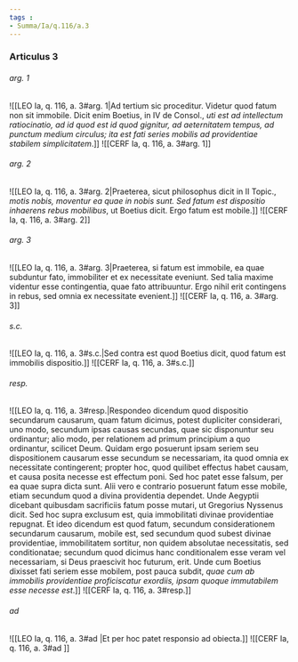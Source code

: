 ```yaml
---
tags : 
- Summa/Ia/q.116/a.3
---
```


### Articulus 3

###### arg. 1
![[LEO Ia, q. 116, a. 3#arg. 1|Ad tertium sic proceditur. Videtur quod fatum non sit immobile. Dicit enim Boetius, in IV de Consol., *uti est ad intellectum ratiocinatio, ad id quod est id quod gignitur, ad aeternitatem tempus, ad punctum medium circulus; ita est fati series mobilis ad providentiae stabilem simplicitatem*.]]
![[CERF Ia, q. 116, a. 3#arg. 1]]

###### arg. 2
![[LEO Ia, q. 116, a. 3#arg. 2|Praeterea, sicut philosophus dicit in II Topic., *motis nobis, moventur ea quae in nobis sunt. Sed fatum est dispositio inhaerens rebus mobilibus*, ut Boetius dicit. Ergo fatum est mobile.]]
![[CERF Ia, q. 116, a. 3#arg. 2]]

###### arg. 3
![[LEO Ia, q. 116, a. 3#arg. 3|Praeterea, si fatum est immobile, ea quae subduntur fato, immobiliter et ex necessitate eveniunt. Sed talia maxime videntur esse contingentia, quae fato attribuuntur. Ergo nihil erit contingens in rebus, sed omnia ex necessitate evenient.]]
![[CERF Ia, q. 116, a. 3#arg. 3]]

###### s.c.
![[LEO Ia, q. 116, a. 3#s.c.|Sed contra est quod Boetius dicit, quod fatum est immobilis dispositio.]]
![[CERF Ia, q. 116, a. 3#s.c.]]

###### resp.
![[LEO Ia, q. 116, a. 3#resp.|Respondeo dicendum quod dispositio secundarum causarum, quam fatum dicimus, potest dupliciter considerari, uno modo, secundum ipsas causas secundas, quae sic disponuntur seu ordinantur; alio modo, per relationem ad primum principium a quo ordinantur, scilicet Deum. Quidam ergo posuerunt ipsam seriem seu dispositionem causarum esse secundum se necessariam, ita quod omnia ex necessitate contingerent; propter hoc, quod quilibet effectus habet causam, et causa posita necesse est effectum poni. Sed hoc patet esse falsum, per ea quae supra dicta sunt. Alii vero e contrario posuerunt fatum esse mobile, etiam secundum quod a divina providentia dependet. Unde Aegyptii dicebant quibusdam sacrificiis fatum posse mutari, ut Gregorius Nyssenus dicit. Sed hoc supra exclusum est, quia immobilitati divinae providentiae repugnat. Et ideo dicendum est quod fatum, secundum considerationem secundarum causarum, mobile est, sed secundum quod subest divinae providentiae, immobilitatem sortitur, non quidem absolutae necessitatis, sed conditionatae; secundum quod dicimus hanc conditionalem esse veram vel necessariam, si Deus praescivit hoc futurum, erit. Unde cum Boetius dixisset fati seriem esse mobilem, post pauca subdit, *quae cum ab immobilis providentiae proficiscatur exordiis, ipsam quoque immutabilem esse necesse est*.]]
![[CERF Ia, q. 116, a. 3#resp.]]

###### ad 
![[LEO Ia, q. 116, a. 3#ad |Et per hoc patet responsio ad obiecta.]]
![[CERF Ia, q. 116, a. 3#ad ]]

